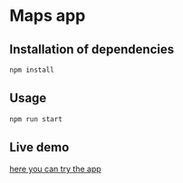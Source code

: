 # Maps app

## Installation of dependencies

```bash or fish
npm install
```

## Usage

```bash or fish
npm run start
```
## Live demo

[here you can try the app](https://determined-beaver-ba77a1.netlify.app/)